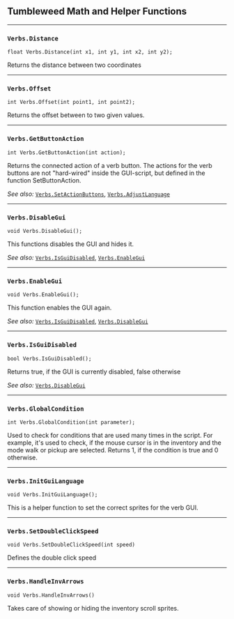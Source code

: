 ## Tumbleweed Math and Helper Functions

---

### `Verbs.Distance`

```
float Verbs.Distance(int x1, int y1, int x2, int y2);
```

Returns the distance between two coordinates

---

### `Verbs.Offset`

```
int Verbs.Offset(int point1, int point2);
```

Returns the offset between to two given values.

---

### `Verbs.GetButtonAction`

```
int Verbs.GetButtonAction(int action);
```

Returns the connected action of a verb button. The actions for the verb buttons are not "hard-wired" inside the GUI-script, but defined in the function SetButtonAction.

*See also:*
[`Verbs.SetActionButtons`](Tumbleweed_actions#verbssetactionbuttons),
[`Verbs.AdjustLanguage`](Tumbleweed_translation#verbsadjustlanguage)

---

### `Verbs.DisableGui`

```
void Verbs.DisableGui();
```

This functions disables the GUI and hides it.

*See also:*
[`Verbs.IsGuiDisabled`](Tumbleweed_helper#verbsisguidisabled),
[`Verbs.EnableGui`](Tumbleweed_helper#verbsenablegui)

---

### `Verbs.EnableGui`

```
void Verbs.EnableGui();
```

This function enables the GUI again.

*See also:*
[`Verbs.IsGuiDisabled`](Tumbleweed_helper#verbsisguidisabled),
[`Verbs.DisableGui`](Tumbleweed_helper#verbsdisablegui)

---

### `Verbs.IsGuiDisabled`

```
bool Verbs.IsGuiDisabled();
```

Returns true, if the GUI is currently disabled, false otherwise

*See also:*
[`Verbs.DisableGui`](Tumbleweed_helper#verbsdisablegui)

---

### `Verbs.GlobalCondition`

```
int Verbs.GlobalCondition(int parameter);
```

Used to check for conditions that are used many times in the script. For example, it's used to check, if the mouse cursor is in the inventory and the mode walk or pickup are selected.
Returns 1, if the condition is true and 0 otherwise.

---

### `Verbs.InitGuiLanguage`

```
void Verbs.InitGuiLanguage();
```

This is a helper function to set the correct sprites for the verb GUI.

---

### `Verbs.SetDoubleClickSpeed`

```
void Verbs.SetDoubleClickSpeed(int speed)
```

Defines the double click speed

---

### `Verbs.HandleInvArrows`

```
void Verbs.HandleInvArrows()
```

Takes care of showing or hiding the inventory scroll sprites.
